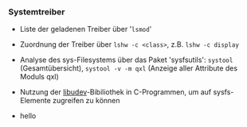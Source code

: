 ### Systemtreiber

* Liste der geladenen Treiber über '`lsmod`'

* Zuordnung der Treiber über `lshw -c <class>`, z.B. `lshw -c display`

* Analyse des sys-Filesystems über das Paket 'sysfsutils': `systool` \(Gesamtübersicht\), `systool -v -m qxl` \(Anzeige aller Attribute des Moduls qxl\)

* Nutzung der [libudev](http://www.signal11.us/oss/udev/)-Bibiliothek in C-Programmen, um auf sysfs-Elemente zugreifen zu können

* hello



